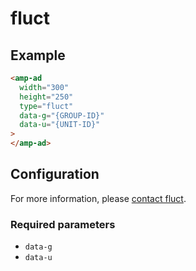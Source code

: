 <!---
Copyright 2017 The AMP HTML Authors. All Rights Reserved.

Licensed under the Apache License, Version 2.0 (the "License");
you may not use this file except in compliance with the License.
You may obtain a copy of the License at

      http://www.apache.org/licenses/LICENSE-2.0

Unless required by applicable law or agreed to in writing, software
distributed under the License is distributed on an "AS-IS" BASIS,
WITHOUT WARRANTIES OR CONDITIONS OF ANY KIND, either express or implied.
See the License for the specific language governing permissions and
limitations under the License.
-->

# fluct

## Example

```html
<amp-ad
  width="300"
  height="250"
  type="fluct"
  data-g="{GROUP-ID}"
  data-u="{UNIT-ID}"
>
</amp-ad>
```

## Configuration

For more information, please
[contact fluct](https://corp.fluct.jp/en/contact.php).

### Required parameters

- `data-g`
- `data-u`
